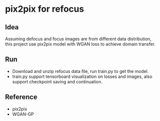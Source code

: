 # pix2pix for refocus

## Idea
Assuming defocus and focus images are from different data distribution, this project use pix2pix model with WGAN loss to achieve domain transfer.

## Run
- Download and unzip refocus data file, run train.py to get the model.  
- train.py support tensorboard visualization on losses and images, also support checkpoint saving and continuation.

## Reference
- pix2pix
- WGAN-GP
